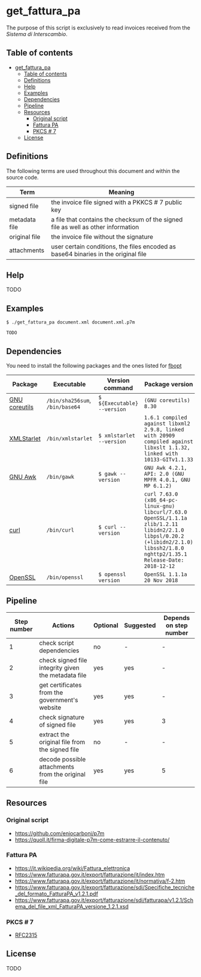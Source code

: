 # get_fattura_pa

The purpose of this script is exclusively to read invoices received from the
*Sistema di Interscambio*.

## Table of contents

[](TOC)

- [get_fattura_pa](#get_fattura_pa)
    - [Table of contents](#table-of-contents)
    - [Definitions](#definitions)
    - [Help](#help)
    - [Examples](#examples)
    - [Dependencies](#dependencies)
    - [Pipeline](#pipeline)
    - [Resources](#resources)
        - [Original script](#original-script)
        - [Fattura PA](#fattura-pa)
        - [PKCS # 7](#pkcs--7)
    - [License](#license)

[](TOC)

## Definitions

The following terms are used throughout this document and within the source 
code.

| Term | Meaning |
|------|---------|
| signed file | the invoice file signed with a PKKCS # 7 public key |
| metadata file | a file that contains the checksum of the signed file as well as other information |
| original file | the invoice file without the signature |
| attachments | user certain conditions, the files encoded as base64 binaries in the original file |

## Help

TODO

## Examples

    $ ./get_fattura_pa document.xml document.xml.p7m

    TODO

## Dependencies

You need to install the following packages and the ones listed for 
[fbopt](https://github.com/frnmst/fbopt#dependencies)

| Package | Executable | Version command | Package version |
|---------|------------|-----------------|-----------------|
| [GNU coreutils](https://www.gnu.org/software/coreutils/) | `/bin/sha256sum`, `/bin/base64` | `$ ${Executable} --version` | `(GNU coreutils) 8.30` |
| [XMLStarlet](http://xmlstar.sourceforge.net/) | `/bin/xmlstarlet` |  `$ xmlstarlet --version` | `1.6.1 compiled against libxml2 2.9.8, linked with 20909 compiled against libxslt 1.1.32, linked with 10133-GITv1.1.33` |
| [GNU Awk](http://www.gnu.org/software/gawk/) | `/bin/gawk` | `$ gawk --version` |`GNU Awk 4.2.1, API: 2.0 (GNU MPFR 4.0.1, GNU MP 6.1.2)` |
| [curl](https://curl.haxx.se) | `/bin/curl` | `$ curl --version` | `curl 7.63.0 (x86_64-pc-linux-gnu) libcurl/7.63.0 OpenSSL/1.1.1a zlib/1.2.11 libidn2/2.1.0 libpsl/0.20.2 (+libidn2/2.1.0) libssh2/1.8.0 nghttp2/1.35.1 Release-Date: 2018-12-12` |
| [OpenSSL](https://www.openssl.org) | `/bin/openssl` | `$ openssl version` | `OpenSSL 1.1.1a  20 Nov 2018` |

## Pipeline

| Step number | Actions | Optional | Suggested | Depends on step number |
|-------------|---------|----------|-----------|------------------------|
| 1 | check script dependencies | no | - | - |
| 2 | check signed file integrity given the metadata file | yes | yes | - |
| 3 | get certificates from the government's website | yes | yes | - |
| 4 | check signature of signed file | yes | yes | 3 |
| 5 | extract the original file from the signed file | no | - | - |
| 6 | decode possible attachments from the original file | yes | yes | 5 |

## Resources

### Original script

- https://github.com/eniocarboni/p7m
- https://quoll.it/firma-digitale-p7m-come-estrarre-il-contenuto/

### Fattura PA

- https://it.wikipedia.org/wiki/Fattura_elettronica
- https://www.fatturapa.gov.it/export/fatturazione/it/index.htm
- https://www.fatturapa.gov.it/export/fatturazione/it/normativa/f-2.htm
- https://www.fatturapa.gov.it/export/fatturazione/sdi/Specifiche_tecniche_del_formato_FatturaPA_v1.2.1.pdf
- https://www.fatturapa.gov.it/export/fatturazione/sdi/fatturapa/v1.2.1/Schema_del_file_xml_FatturaPA_versione_1.2.1.xsd

### PKCS # 7

- [RFC2315](https://tools.ietf.org/html/rfc2315)

## License

TODO
